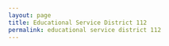 ```yaml
---
layout: page
title: Educational Service District 112
permalink: educational service district 112
---
```



